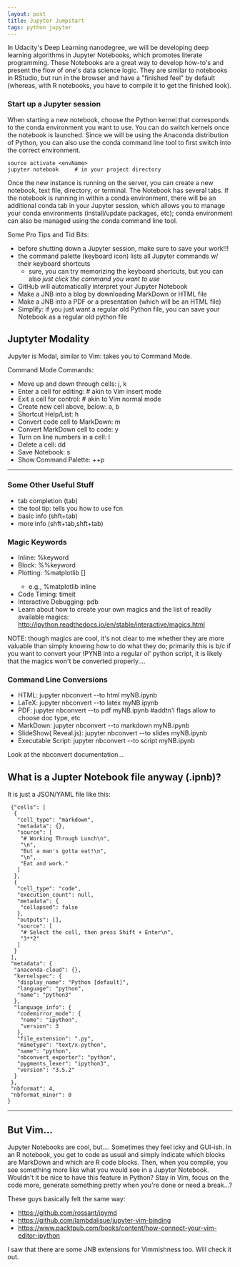 ```yaml
---
layout: post
title: Jupyter Jumpstart
tags: python jupyter
---
```


In Udacity's Deep Learning nanodegree, we will be developing deep learning algorithms 
in Jupyter Notebooks, which promotes literate programming.  These Notebooks are a great way
to develop how-to's and present the flow of one's data science logic.  They are similar to
notebooks in RStudio, but run in the browser and have a "finished feel" by default (whereas,
with R notebooks, you have to compile it to get the finished look).

### Start up a Jupyter session
When starting a new notebook, choose the Python kernel that corresponds to the conda environment you want to 
use.  You can do switch kernels once the notebook is launched.  Since we will be using the Anaconda distribution
of Python, you can also use the conda command line tool to first switch into the correct environment.
```
source activate <envName>
jupyter notebook     # in your project directory
```

Once the new instance is running on the server, you can create a new notebook, text file, directory, or 
terminal.  The Notebook has several tabs.  If the notebook is running in within a conda environment, there will 
be an additional conda tab in your Jupyter session, which allows you to manage your conda environments 
(install/update packages, etc); conda environment can also be managed using the conda command line tool.

Some Pro Tips and Tid Bits:
* before shutting down a Jupyter session, make sure to save your work!!!
* the command palette (keyboard icon) lists all Jupyter commands w/ their keyboard shortcuts  
  - sure, you can try memorizing the keyboard shortcuts, but you can also *just click the command you want to use*
* GitHub will automatically interpret your Jupyter Notebook
* Make a JNB into a blog by downloading MarkDown or HTML file
* Make a JNB into a PDF or a presentation (which will be an HTML file)
* Simplify:  if you just want a regular old Python file,  you can save your Notebook as a regular old python file 

## Juptyter Modality
Jupyter is Modal, similar to Vim: <esc> takes you to Command Mode.

Command Mode Commands:
* Move up and down through cells:  j, k
* Enter a cell for editing:  <enter>    # akin to Vim insert mode
* Exit a cell for control:   <esc>        # akin to Vim normal mode
* Create new cell above, below:    a, b
* Shortcut Help/List:  h
* Convert code cell to MarkDown:  m
* Convert MarkDown cell to code:  y
* Turn on line numbers in a cell:  l
* Delete a cell:  dd
* Save Notebook: s
* Show Command Palette:  <shft>+<cmd>+p  


----------------------------------------------------

### Some Other Useful Stuff
* tab completion (tab)
* the tool tip:  tells you how to use fcn
* basic info (shft+tab)
* more info (shft+tab,shft+tab)


### Magic Keywords
* Inline:  %keyword
* Block:  %%keyword
* Plotting:     %matplotlib [<backEnd>] 
  - e.g.,   %matplotlib inline 
* Code Timing:     timeit
* Interactive Debugging:   pdb
* Learn about how to create your own magics and the list of readily available magics:
http://ipython.readthedocs.io/en/stable/interactive/magics.html

NOTE:  though magics are cool, it's not clear to me whether they are more valuable than simply knowing how 
to do what they do;  primarily this is b/c if you want to convert your IPYNB into a regular ol' python script, it is 
likely that the magics won't be converted properly....


### Command Line Conversions
* HTML:  jupyter nbconvert --to html myNB.ipynb
* LaTeX:  jupyter nbconvert --to latex myNB.ipynb
* PDF: jupyter nbconvert --to pdf myNB.ipynb     #addtn'l flags allow to choose doc type, etc
* MarkDown:  jupyter nbconvert --to markdown myNB.ipynb
* SlideShow( Reveal.js):  jupyter nbconvert --to slides myNB.ipynb
* Executable Script:  jupyter nbconvert --to script myNB.ipynb

Look at the nbconvert documentation...


## What is a Jupter Notebook file anyway (.ipnb)?
It is just a JSON/YAML file like this:
```
 {"cells": [
  {
   "cell_type": "markdown",
   "metadata": {},
   "source": [
    "# Working Through Lunch\n",
    "\n",
    "But a man's gotta eat!\n",
    "\n",
    "Eat and work."
   ]
  },
  {
   "cell_type": "code",
   "execution_count": null,
   "metadata": {
    "collapsed": false
   },
   "outputs": [],
   "source": [
    "# Select the cell, then press Shift + Enter\n",
    "3**2"
   ]
  }
 ],
 "metadata": {
  "anaconda-cloud": {},
  "kernelspec": {
   "display_name": "Python [default]",
   "language": "python",
   "name": "python3"
  },
  "language_info": {
   "codemirror_mode": {
    "name": "ipython",
    "version": 3
   },
   "file_extension": ".py",
   "mimetype": "text/x-python",
   "name": "python",
   "nbconvert_exporter": "python",
   "pygments_lexer": "ipython3",
   "version": "3.5.2"
  }
 },
 "nbformat": 4,
 "nbformat_minor": 0
}
```

---------------------------------------------------------------------------------------------------------------------------

## But Vim... 
Jupyter Notebooks are cool, but.... Sometimes they feel  icky and GUI-ish. In an R notebook, 
you get to code as usual and simply indicate which blocks are MarkDown and which are R code blocks. Then,
when you compile, you see something more like what you would see in a Jupyter Notebook. Wouldn't it be nice to have this feature 
in Python?  Stay in Vim, focus on the code more, generate something pretty when you're done or need a break...?  

These guys basically felt the same way:   
* https://github.com/rossant/ipymd
* https://github.com/lambdalisue/jupyter-vim-binding
* https://www.packtpub.com/books/content/how-connect-your-vim-editor-ipython

I saw that there are some JNB extensions for Vimmishness too.  Will check it out.
